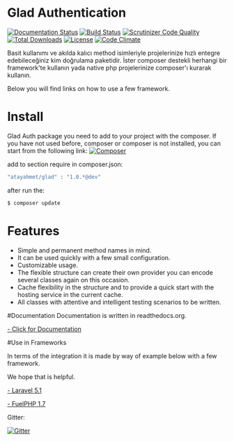 Glad Authentication
===================

[![Documentation Status](https://readthedocs.org/projects/glad/badge/?version=latest)](https://readthedocs.org/projects/glad/?badge=latest) [![Build Status](https://scrutinizer-ci.com/g/atayahmet/glad/badges/build.png?b=master)](https://scrutinizer-ci.com/g/atayahmet/glad/build-status/master) [![Scrutinizer Code Quality](https://scrutinizer-ci.com/g/atayahmet/glad/badges/quality-score.png?b=master)](https://scrutinizer-ci.com/g/atayahmet/glad/?branch=master)  [![Total Downloads](https://img.shields.io/packagist/dt/atayahmet/glad.svg?style=flat-square)](https://packagist.org/packages/atayahmet/glad) [![License](https://img.shields.io/packagist/l/atayahmet/glad.svg?style=flat-square)](https://packagist.org/packages/atayahmet/glad) [![Code Climate](https://codeclimate.com/github/atayahmet/glad/badges/gpa.svg)](https://codeclimate.com/github/atayahmet/glad)

Basit kullanımı ve akılda kalıcı method isimleriyle projelerinize hızlı entegre edebileceğiniz kim doğrulama paketidir. İster composer destekli herhangi bir framework'te kullanın yada native php projelerinize composer'ı kurarak kullanın.

Below you will find links on how to use a few framework.


# Install

Glad Auth package you need to add to your project with the composer. If you have not used before, composer or composer is not installed, you can start from the following link: [![Composer]()](http://getcomposer.org/)

add to section require in composer.json:
```php
"atayahmet/glad" : "1.0.*@dev"
```

after run the:
```php
$ composer update
```

# Features
- Simple and permanent method names in mind.
- It can be used quickly with a few small configuration.
- Customizable usage.
- The flexible structure can create their own provider you can encode several classes again on this occasion.
- Cache flexibility in the structure and to provide a quick start with the hosting service in the current cache.
- All classes with attentive and intelligent testing scenarios to be written.


#Documentation
Documentation is written in readthedocs.org.

[- Click for Documentation](http://glad.readthedocs.org/en/latest/)

#Use in Frameworks

In terms of the integration it is made by way of example below with a few framework.

We hope that is helpful.

[- Laravel 5.1](https://github.com/atayahmet/Glad-Demos/tree/master/Laravel5.1)

[- FuelPHP 1.7](https://github.com/atayahmet/Glad-Demos/tree/master/FuelPHP1.7)

Gitter:

[![Gitter](https://badges.gitter.im/Join%20Chat.svg)](https://gitter.im/atayahmet/glad?utm_source=badge&utm_medium=badge&utm_campaign=pr-badge&utm_content=body_badge)